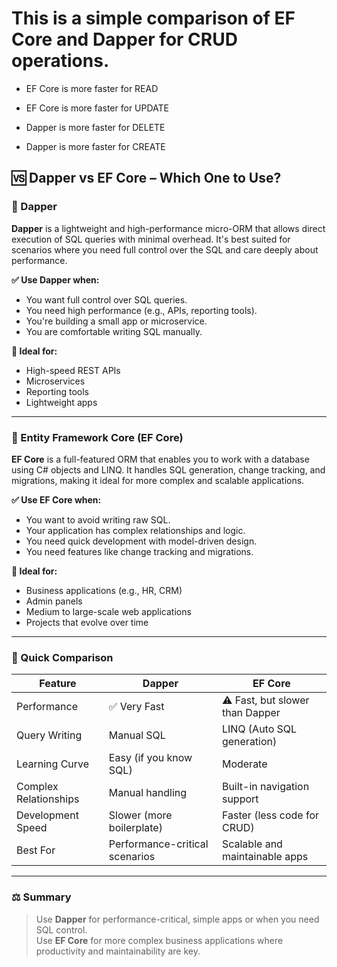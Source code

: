 # This is a simple comparison of EF Core and Dapper for CRUD operations.

- EF Core is more faster for READ
- EF Core is more faster for UPDATE

- Dapper is more faster for DELETE
- Dapper is more faster for CREATE


## 🆚 Dapper vs EF Core – Which One to Use?

### 🔹 Dapper
**Dapper** is a lightweight and high-performance micro-ORM that allows direct execution of SQL queries with minimal overhead. It's best suited for scenarios where you need full control over the SQL and care deeply about performance.

**✅ Use Dapper when:**
- You want full control over SQL queries.
- You need high performance (e.g., APIs, reporting tools).
- You're building a small app or microservice.
- You are comfortable writing SQL manually.

**📌 Ideal for:**
- High-speed REST APIs
- Microservices
- Reporting tools
- Lightweight apps

---

### 🔹 Entity Framework Core (EF Core)
**EF Core** is a full-featured ORM that enables you to work with a database using C# objects and LINQ. It handles SQL generation, change tracking, and migrations, making it ideal for more complex and scalable applications.

**✅ Use EF Core when:**
- You want to avoid writing raw SQL.
- Your application has complex relationships and logic.
- You need quick development with model-driven design.
- You need features like change tracking and migrations.

**📌 Ideal for:**
- Business applications (e.g., HR, CRM)
- Admin panels
- Medium to large-scale web applications
- Projects that evolve over time

---

### 🚀 Quick Comparison

| Feature            | Dapper                        | EF Core                           |
|--------------------|-------------------------------|-----------------------------------|
| Performance        | ✅ Very Fast                   | ⚠️ Fast, but slower than Dapper    |
| Query Writing      | Manual SQL                    | LINQ (Auto SQL generation)        |
| Learning Curve     | Easy (if you know SQL)        | Moderate                          |
| Complex Relationships | Manual handling          | Built-in navigation support       |
| Development Speed  | Slower (more boilerplate)     | Faster (less code for CRUD)       |
| Best For           | Performance-critical scenarios| Scalable and maintainable apps    |

---

### ⚖️ Summary
> Use **Dapper** for performance-critical, simple apps or when you need SQL control.  
> Use **EF Core** for more complex business applications where productivity and maintainability are key.
